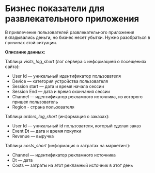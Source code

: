# Бизнес показатели для развлекательного приложения

В привлечение пользователей развлекательного приложения вкладывались деньги, но бизнес несет убытки. Нужно разобраться в причинах этой ситуации.

**Описание данных:**

Таблица *visits_log_short* (лог сервера с информацией о посещениях сайта):

- User Id — уникальный идентификатор пользователя
- Device — категория устройства пользователя
- Session start — дата и время начала сессии
- Session End — дата и время окончания сессии
- Channel — идентификатор рекламного источника, из которого пришел пользователь
- Region - страна пользователя

Таблица *orders_log_short* (информация о заказах):

- User Id — уникальный id пользователя, который сделал заказ
- Event Dt — дата и время покупки
- Revenue — выручка

Таблица *costs_short* (информация о затратах на маркетинг):

- Channel — идентификатор рекламного источника
- Dt — дата
- Costs — затраты на этот рекламный источник в этот день
